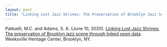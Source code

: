 ```yaml
---
layout: post
title: "Linking Lost Jazz Shrines: The Preservation of Brooklyn Jazz Scene through Linked Open Data."
---
```

Pattuelli, M.C. and Adams, S. A. (June 10, 2020). [Linking Lost Jazz Shrines: The preservation of Brooklyn jazz scene through linked open data](https://www.weeksvillesociety.org/weeksville-wednesdays/2020/6/10/preserving-of-brooklyns-jazz-legacy-linking-lost-jazz-shrines-panel-cww9j). Weeksville Heritage Center, Brooklyn, NY. 
